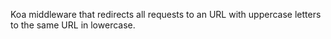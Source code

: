 Koa middleware that redirects all requests to an URL with uppercase letters to the same URL in lowercase.
